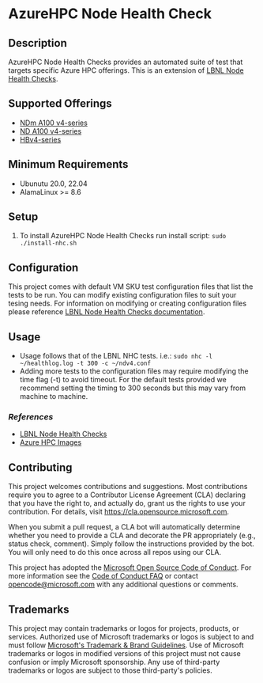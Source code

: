 AzureHPC Node Health Check
=====
Description
-----
AzureHPC Node Health Checks provides an automated suite of test that targets specific Azure HPC offerings. This is an extension of [LBNL Node Health Checks](https://github.com/mej/nhc). 

Supported Offerings
-----
- [NDm A100 v4-series](https://learn.microsoft.com/en-us/azure/virtual-machines/ndm-a100-v4-series)
- [ND A100 v4-series](https://learn.microsoft.com/en-us/azure/virtual-machines/nda100-v4-series)
- [HBv4-series](https://learn.microsoft.com/en-us/azure/virtual-machines/hbv4-series)

Minimum Requirements
-----
- Ubunutu 20.0, 22.04
- AlamaLinux >= 8.6

Setup
-----
1. To install AzureHPC Node Health Checks run install script:
   ```sudo ./install-nhc.sh```

Configuration
-------------
This project comes with default VM SKU test configuration files that list the tests to be run. You can modify existing configuration files to suit your tesing needs. For information on modifying or creating configuration files please reference [LBNL Node Health Checks documentation](https://github.com/mej/nhc).

Usage
-----
- Usage follows that of the LBNL NHC tests. i.e.:
```sudo nhc -l ~/healthlog.log -t 300 -c ~/ndv4.conf``` 
- Adding more tests to the configuration files may require modifying the time flag (-t) to avoid timeout. For the default tests provided we recommend setting the timing to 300 seconds but this may vary from machine to machine.

### _References_ ###
- [LBNL Node Health Checks](https://github.com/mej/nhc)
- [Azure HPC Images](https://github.com/Azure/azhpc-images)
## Contributing

This project welcomes contributions and suggestions.  Most contributions require you to agree to a
Contributor License Agreement (CLA) declaring that you have the right to, and actually do, grant us
the rights to use your contribution. For details, visit https://cla.opensource.microsoft.com.

When you submit a pull request, a CLA bot will automatically determine whether you need to provide
a CLA and decorate the PR appropriately (e.g., status check, comment). Simply follow the instructions
provided by the bot. You will only need to do this once across all repos using our CLA.

This project has adopted the [Microsoft Open Source Code of Conduct](https://opensource.microsoft.com/codeofconduct/).
For more information see the [Code of Conduct FAQ](https://opensource.microsoft.com/codeofconduct/faq/) or
contact [opencode@microsoft.com](mailto:opencode@microsoft.com) with any additional questions or comments.

## Trademarks

This project may contain trademarks or logos for projects, products, or services. Authorized use of Microsoft 
trademarks or logos is subject to and must follow 
[Microsoft's Trademark & Brand Guidelines](https://www.microsoft.com/en-us/legal/intellectualproperty/trademarks/usage/general).
Use of Microsoft trademarks or logos in modified versions of this project must not cause confusion or imply Microsoft sponsorship.
Any use of third-party trademarks or logos are subject to those third-party's policies.
